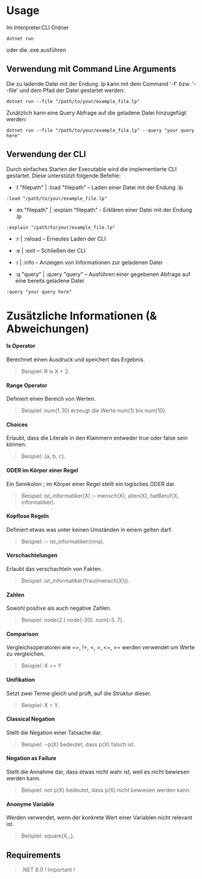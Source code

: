 # Usage
Im Interpreter.CLI Ordner
```
dotnet run
```
oder die .exe ausführen

## Verwendung mit Command Line Arguments

Die zu ladende Datei mit der Endung .lp kann mit dem Command '-f' bzw. '--file' und dem Pfad der Datei gestartet werden:

```
dotnet run --file "/path/to/your/example_file.lp"
```

Zusätzlich kann eine Query Abfrage auf die geladene Datei hinzugefügt werden:

```
dotnet run --file "/path/to/your/example_file.lp" --query "your query here"
```

## Verwendung der CLI
Durch einfaches Starten der Executable wird die implementierte CLI gestartet. Diese unterstützt folgende Befehle:

- :l "filepath" | :load "filepath" – Laden einer Datei mit der Endung .lp

```
:load "/path/to/your/example_file.lp"
```

- :ex "filepath" | :explain "filepath" - Erklären einer Datei mit der Endung .lp

```
:explain "/path/to/your/example_file.lp"
```

- :r | :reload – Erneutes Laden der CLI

- :e | :exit – Schließen der CLI

- :i | :info – Anzeigen von Informationen zur geladenen Datei

- :q "query" | :query "query" – Ausführen einer gegebenen Abfrage auf eine bereits geladene Datei

```
:query "your query here"
```

# Zusätzliche Informationen (& Abweichungen)

#### Is Operator 
Berechnet einen Ausdruck und speichert das Ergebnis. 
> Beispiel: R is X + 2.

#### Range Operator
Definiert einen Bereich von Werten. 
> Beispiel: num(1..10) erzeugt die Werte num(1) bis num(10).

#### Choices 
Erlaubt, dass die Literale in den Klammern entweder true oder false sein können. 
> Beispiel: {a, b, c}.

#### ODER im Körper einer Regel 
Ein Semikolon ; im Körper einer Regel stellt ein logisches ODER dar. 
> Beispiel: ist_informatiker(X) :- mensch(X); alien(X), hatBeruf(X, informatiker).

#### Kopflose Regeln 
Definiert etwas was unter keinen Umständen in einem gelten darf. 
>Beispiel: :- ist_informatiker(nina).

#### Verschachtelungen 
Erlaubt das verschachteln von Fakten. 
> Beispiel: ist_informatiker(frau(mensch(X))).

#### Zahlen 
Sowohl positive als auch negative Zahlen. 
> Beispiel: node(2.) node(-30). num(-3..7).

#### Comparison 
Vergleichsoperatoren wie ==, !=, <, >, <=, >= werden verwendet um Werte zu vergleichen. 
> Beispiel: X == Y

#### Unifikation  
Setzt zwei Terme gleich und prüft, auf die Struktur dieser. 
> Beispiel: X = Y.

#### Classical Negation 
Stellt die Negation einer Tatsache dar. 
> Beispiel: ¬p(X) bedeutet, dass p(X) falsch ist.

#### Negation as Failure 
Stellt die Annahme dar, dass etwas nicht wahr ist, weil es nicht bewiesen werden kann. 
> Beispiel: not p(X) bedeutet, dass p(X) nicht bewiesen werden kann.

#### Anonyme Variable 
Werden verwendet, wenn der konkrete Wert einer Variablen nicht relevant ist. 
> Beispiel: square(X,_).


## Requirements
> .NET 8.0 ! Important !